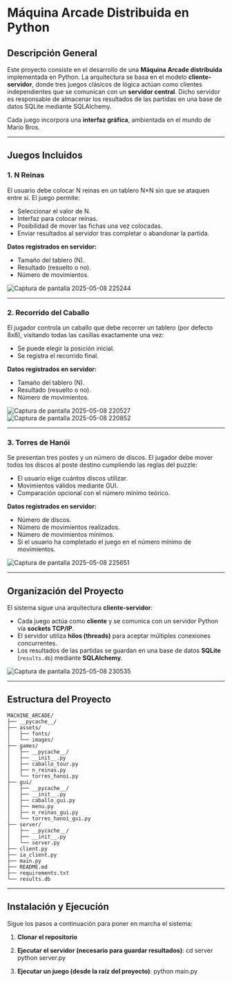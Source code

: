 # Máquina Arcade Distribuida en Python 

## Descripción General

Este proyecto consiste en el desarrollo de una **Máquina Arcade distribuida** implementada en Python. La arquitectura se basa en el modelo **cliente-servidor**, donde tres juegos clásicos de lógica actúan como clientes independientes que se comunican con un **servidor central**. Dicho servidor es responsable de almacenar los resultados de las partidas en una base de datos SQLite mediante SQLAlchemy.

Cada juego incorpora una **interfaz gráfica**, ambientada en el mundo de Mario Bros. 

---

## Juegos Incluidos

### 1. N Reinas
El usuario debe colocar N reinas en un tablero N×N sin que se ataquen entre sí. El juego permite:
- Seleccionar el valor de N.
- Interfaz para colocar reinas.
- Posibilidad de mover las fichas una vez colocadas.
- Enviar resultados al servidor tras completar o abandonar la partida.

**Datos registrados en servidor:**
- Tamaño del tablero (N).
- Resultado (resuelto o no).
- Número de movimientos.

![Captura de pantalla 2025-05-08 225244](https://github.com/user-attachments/assets/27da0ec8-1f69-416b-b786-5046a94c941e)

---

### 2. Recorrido del Caballo
El jugador controla un caballo que debe recorrer un tablero (por defecto 8x8), visitando todas las casillas exactamente una vez:
- Se puede elegir la posición inicial.
- Se registra el recorrido final.

**Datos registrados en servidor:**
- Tamaño del tablero (N).
- Resultado (resuelto o no).
- Número de movimientos.

![Captura de pantalla 2025-05-08 220527](https://github.com/user-attachments/assets/2a75d730-3b10-4aba-8977-749651f747f1)
![Captura de pantalla 2025-05-08 220852](https://github.com/user-attachments/assets/9a87d922-82cd-40c3-b2cf-f7d3aeb607ec)

---

### 3. Torres de Hanói
Se presentan tres postes y un número de discos. El jugador debe mover todos los discos al poste destino cumpliendo las reglas del puzzle:
- El usuario elige cuántos discos utilizar.
- Movimientos válidos mediante GUI.
- Comparación opcional con el número mínimo teórico.

**Datos registrados en servidor:**
- Número de discos.
- Número de movimientos realizados.
- Número de movimientos mínimos.
- Si el usuario ha completado el juego en el número mínimo de movimientos.
  
![Captura de pantalla 2025-05-08 225651](https://github.com/user-attachments/assets/45b1ca15-2f7e-467f-a668-5d316ccbb051)

---

## Organización del Proyecto

El sistema sigue una arquitectura **cliente-servidor**:

- Cada juego actúa como **cliente** y se comunica con un servidor Python vía **sockets TCP/IP**.
- El servidor utiliza **hilos (threads)** para aceptar múltiples conexiones concurrentes.
- Los resultados de las partidas se guardan en una base de datos **SQLite** (`results.db`) mediante **SQLAlchemy**.

![Captura de pantalla 2025-05-08 230535](https://github.com/user-attachments/assets/c246c0b5-7cf9-499f-904d-e7ff7cb39881)

---

## Estructura del Proyecto

```plaintext
MACHINE_ARCADE/
├── __pycache__/
├── assets/
│   ├── fonts/
│   └── images/
├── games/
│   ├── __pycache__/
│   ├── __init__.py
│   ├── caballo_tour.py
│   ├── n_reinas.py
│   └── torres_hanoi.py
├── gui/
│   ├── __pycache__/
│   ├── __init__.py
│   ├── caballo_gui.py
│   ├── menu.py
│   ├── n_reinas_gui.py
│   └── torres_hanoi_gui.py
├── server/
│   ├── __pycache__/
│   ├── __init__.py
│   └── server.py
├── client.py
├── ia_client.py
├── main.py
├── README.md
├── requirements.txt
└── results.db
```
---

## Instalación y Ejecución

Sigue los pasos a continuación para poner en marcha el sistema:

1. **Clonar el repositorio**

2. **Ejecutar el servidor (necesario para guardar resultados)**:
  cd server
  python server.py

3. **Ejecutar un juego (desde la raíz del proyecto)**:
  python main.py

